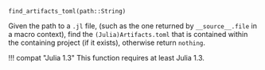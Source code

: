 ```
find_artifacts_toml(path::String)
```

Given the path to a `.jl` file, (such as the one returned by `__source__.file` in a macro context), find the `(Julia)Artifacts.toml` that is contained within the containing project (if it exists), otherwise return `nothing`.

!!! compat "Julia 1.3"
    This function requires at least Julia 1.3.

